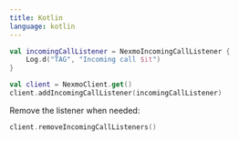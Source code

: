 ```yaml
---
title: Kotlin
language: kotlin
---
```


```kotlin
val incomingCallListener = NexmoIncomingCallListener {
    Log.d("TAG", "Incoming call $it")
}

val client = NexmoClient.get()
client.addIncomingCallListener(incomingCallListener)

```

Remove the listener when needed:

```kotlin
client.removeIncomingCallListeners()
```
